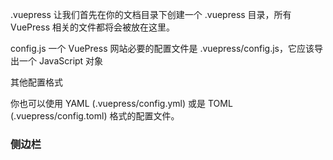 .vuepress
让我们首先在你的文档目录下创建一个 .vuepress 目录，所有 VuePress 相关的文件都将会被放在这里。  

config.js
一个 VuePress 网站必要的配置文件是 .vuepress/config.js，它应该导出一个 JavaScript 对象

其他配置格式

你也可以使用 YAML (.vuepress/config.yml) 或是 TOML (.vuepress/config.toml) 格式的配置文件。

### 侧边栏

